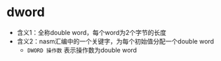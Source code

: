 # dword

- 含义1：全称double word，每个word为2个字节的长度
- 含义2：nasm汇编中的一个关键字，为每个初始值分配一个double word
  - `DWORD 操作数` 表示操作数为double word
